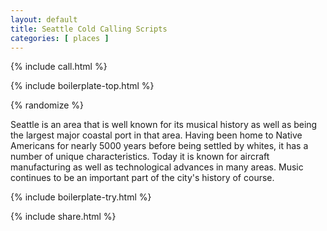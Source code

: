 ```yaml
---
layout: default
title: Seattle Cold Calling Scripts
categories: [ places ]
---
```


{% include call.html %}

{% include boilerplate-top.html %}


{% randomize %}

Seattle is an area that is well known for its musical history as well as being the largest major coastal port in that area.  Having been home to Native Americans for nearly 5000 years before being settled by whites, it has a number of unique characteristics.  Today it is known for aircraft manufacturing as well as technological advances in many areas.  Music continues to be an important part of the city's history of course.

{% include boilerplate-try.html %}

{% include share.html %}
